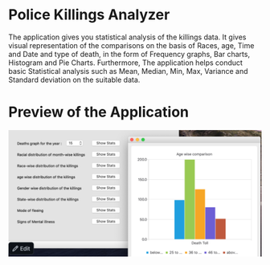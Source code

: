 # Police Killings Analyzer
The application gives you statistical analysis of the killings data. 
It gives visual representation of the comparisons on the basis of Races, age, Time and Date and type of death, in the form of Frequency graphs, Bar charts, Histogram and Pie Charts. Furthermore, The application helps conduct basic Statistical analysis such as Mean, Median, Min, Max, Variance and Standard deviation on the suitable data.

# Preview of the Application
![Preview](https://github.com/ahmadirfanx/KillingsAnalysis/blob/master/killingsPreview.png)
